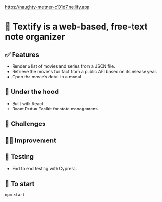 https://naughty-meitner-c101d7.netlify.app

# 📝 Textify is a web-based, free-text note organizer

## ✅ Features

- Render a list of movies and series from a JSON file.
- Retrieve the movie's fun fact from a public API based on its release year.
- Open the movie's detail in a modal.

## 🤖 Under the hood

- Built with React.
- React Redux Toolkit for state management.

## 🤔 Challenges

## 💪🏼 Improvement

## 🧪 Testing

- End to end testing with Cypress.

## 🚀 To start

`npm start`
